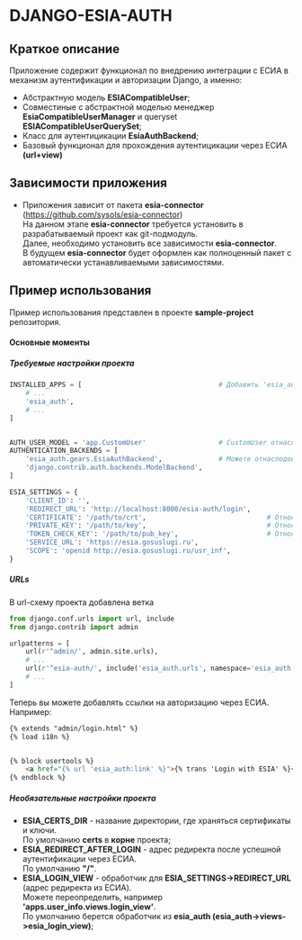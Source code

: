 # DJANGO-ESIA-AUTH

## Краткое описание
Приложение содержит функционал по внедрению интеграции с ЕСИА
в механизм аутентификации и авторизации Django, а именно:

* Абстрактную модель **ESIACompatibleUser**;
* Совместиные с абстрактной моделью менеджер **EsiaCompatibleUserManager** и queryset **ESIACompatibleUserQuerySet**;
* Класс для аутентицикации **EsiaAuthBackend**;
* Базовый функционал для прохождения аутентицикации через ЕСИА **(url+view)**


## Зависимости приложения
* Приложения зависит от пакета **esia-connector** (https://github.com/sysols/esia-connector)\
  На данном этапе **esia-connector** требуется установить в разрабатываемый проект как git-подмодуль.\
  Далее, необходимо установить все зависимости **esia-connector**.\
  В будущем **esia-connector** будет оформлен как полноценный пакет с автоматически устанавливаемыми зависимостями.


## Пример использования
Пример использования представлен в проекте **sample-project** репозитория.

#### Основные моменты

##### Требуемые настройки проекта
```python
INSTALLED_APPS = [                                  # Добавить 'esia_auth' в INSTALLED_APPS
    # ...
    'esia_auth',
    # ...
]


AUTH_USER_MODEL = 'app.CustomUser'                  # CustomUser отнаследован от ESIACompatibleUser
AUTHENTICATION_BACKENDS = [
    'esia_auth.gears.EsiaAuthBackend',              # Можете отнаслодовать от EsiaAuthBackend свой бэкенд
    'django.contrib.auth.backends.ModelBackend',
]

ESIA_SETTINGS = {
    'CLIENT_ID': '',
    'REDIRECT_URL': 'http://localhost:8000/esia-auth/login',
    'CERTIFICATE': '/path/to/crt',                              # Относительно ESIA_CERTS_DIR
    'PRIVATE_KEY': '/path/to/key',                              # Относительно ESIA_CERTS_DIR
    'TOKEN_CHECK_KEY': '/path/to/pub_key',                      # Относительно ESIA_CERTS_DIR
    'SERVICE_URL': 'https://esia.gosuslugi.ru',
    'SCOPE': 'openid http://esia.gosuslugi.ru/usr_inf',
}

``` 

##### URLs
В url-схему проекта добавлена ветка
```python
from django.conf.urls import url, include
from django.contrib import admin

urlpatterns = [
    url(r'^admin/', admin.site.urls),
    # ...
    url(r'^esia-auth/', include('esia_auth.urls', namespace='esia_auth')),  # Необходимо для работы django-esia-auth
    # ...
]
```

Теперь вы можете добавлять ссылки на авторизацию через ЕСИА. Например:
```html
{% extends "admin/login.html" %}
{% load i18n %}


{% block usertools %}
    <a href="{% url 'esia_auth:link' %}">{% trans 'Login with ESIA' %}</a>
{% endblock %}

```

##### Необязательные настройки проекта
* **ESIA_CERTS_DIR** - название директории, где храняться сертификаты и ключи.\
    По умолчанию **certs** в **корне** проекта;
* **ESIA_REDIRECT_AFTER_LOGIN** - адрес редиректа после успешной аутентификации через ЕСИА.\
    По умолчанию **"/"**.
* **ESIA_LOGIN_VIEW** - обработчик для **ESIA_SETTINGS->REDIRECT_URL** (адрес редиректа из ЕСИА).\
    Можете переопределить, например **'apps.user_info.views.login_view'**.\
    По умолчанию берется обработчик из **esia_auth (esia_auth->views->esia_login_view)**;
